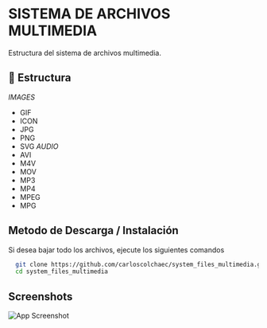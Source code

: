 
# SISTEMA DE ARCHIVOS MULTIMEDIA

Estructura del sistema de archivos multimedia.

## 📁 Estructura
 *IMAGES*
 * GIF
 * ICON
 * JPG
 * PNG
 * SVG
 *AUDIO* 
 * AVI
 * M4V
 * MOV
 * MP3 
 * MP4
 * MPEG
 * MPG


## Metodo de Descarga / Instalación

Si desea bajar todo los archivos, ejecute los siguientes comandos

```bash
  git clone https://github.com/carloscolchaec/system_files_multimedia.git
  cd system_files_multimedia
```
    
## Screenshots

![App Screenshot](https://via.placeholder.com/468x300?text=App+Screenshot+Here)

